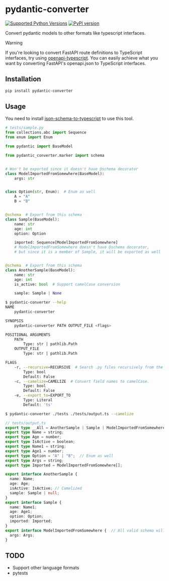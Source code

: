# pydantic-converter

[![Supported Python Versions](https://img.shields.io/pypi/pyversions/pydantic-converter/0.1.4)](https://pypi.org/project/pydantic-converter/) [![PyPI version](https://badge.fury.io/py/pydantic-converter.svg)](https://badge.fury.io/py/pydantic-converter)

Convert pydantic models to other formats like typescript interfaces.

> [!WARNING]
> 
> If you're looking to convert FastAPI route definitions to TypeScript interfaces, try using [openapi-typescript](https://github.com/openapi-ts/openapi-typescript). You can easily achieve what you want by converting FastAPI's openapi.json to TypeScript interfaces.
> 

## Installation

```bash
pip install pydantic-converter
```

## Usage

You need to install [json-schema-to-typescript](https://github.com/bcherny/json-schema-to-typescript#readme) to use this tool.

```python
# tests/sample.py
from collections.abc import Sequence
from enum import Enum

from pydantic import BaseModel

from pydantic_converter.marker import schema


# Won't be exported since it doesn't have @schema decorator
class ModelImportedFromSomewhere(BaseModel):
    args: str


class Option(str, Enum):  # Enum as well
    A = "A"
    B = "B"


@schema  # Export from this schema
class Sample(BaseModel):
    name: str
    age: int
    option: Option

    imported: Sequence[ModelImportedFromSomewhere]
    # ModelImportedFromSomewhere doesn't have @schema decorator,
    # but since it is a member of Sample, it will be exported as well


@schema  # Export from this schema
class AnotherSample(BaseModel):
    name: str
    age: int
    is_active: bool  # Support camelCase conversion

    sample: Sample | None
```

```sh
$ pydantic-converter --help
NAME
    pydantic-converter

SYNOPSIS
    pydantic-converter PATH OUTPUT_FILE <flags>

POSITIONAL ARGUMENTS
    PATH
        Type: str | pathlib.Path
    OUTPUT_FILE
        Type: str | pathlib.Path

FLAGS
    -r, --recursive=RECURSIVE  # Search .py files recursively from the given path.
        Type: bool
        Default: False
    -c, --camelize=CAMELIZE  # Convert field names to camelCase.
        Type: bool
        Default: False
    -e, --export_to=EXPORT_TO
        Type: Literal
        Default: 'ts'

$ pydantic-converter ./tests ./tests/output.ts --camelize
```

```typescript
// tests/output.ts
export type __All = AnotherSample | Sample | ModelImportedFromSomewhere | Option;
export type Name = string;
export type Age = number;
export type IsActive = boolean;
export type Name1 = string;
export type Age1 = number;
export type Option = "A" | "B";  // Enum as well
export type Args = string;
export type Imported = ModelImportedFromSomewhere[];

export interface AnotherSample {
  name: Name;
  age: Age;
  isActive: IsActive; // Camelized
  sample: Sample | null;
}
export interface Sample {
  name: Name1;
  age: Age1;
  option: Option;
  imported: Imported;
}
export interface ModelImportedFromSomewhere {  // All valid schema will be exported by pydantic even without @schema decorator
  args: Args;
}
```

## TODO

- Support other language formats
- pytests
